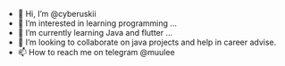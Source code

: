 - 👋 Hi, I’m @cyberuskii
- 👀 I’m interested in learning programming ...
- 🌱 I’m currently learning Java and flutter ...
- 💞️ I’m looking to collaborate on java projects and help in career advise. 
- 📫 How to reach me on telegram @muulee

<!---
cyberuskii/cyberuskii is a ✨ special ✨ repository because its `README.md` (this file) appears on your GitHub profile.
You can click the Preview link to take a look at your changes.
--->
